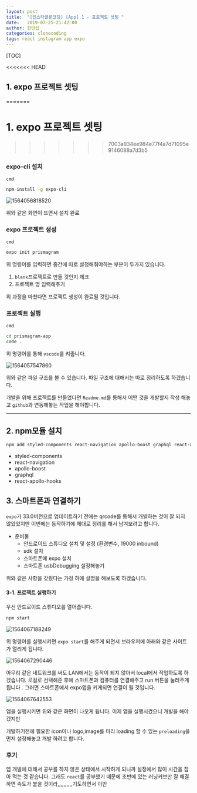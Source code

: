 ```yaml
---
layout: post
title:  "[인스타클론코딩] [App].1 - 프로젝트 셋팅 "
date:   2019-07-25-21:42:00
author: 한만섭
categories: clonecoding
tags: react instagram app expo
---
```


[TOC]

<<<<<<< HEAD
## 1. expo 프로젝트 셋팅 
=======
# 1. expo 프로젝트 셋팅 
>>>>>>> 7003a934ee984e77f4a7d71095e9146088a7d3b5

### expo-cli 설치 

`cmd`

```bash
npm install -g expo-cli
```

![1564056818520](../../../../assets/image/1564056818520.png)

위와 같은 화면이 뜨면서 설치 완료 



### expo 프로젝트 생성 

`cmd`

```bash
expo init prismagram
```

위 명령어를 입력하면 중간에 따로 설정해줘야하는 부분이 두가지 있습니다.  

1. `blank`프로젝트로 만들 것인지 체크 
2. 프로젝트 명 입력해주기 

위 과정을 마쳤다면 프로젝트 생성이 완료될 것입니다.  



### 프로젝트 실행 

`cmd`

```bash
cd prismagram-app
code .
```

위 명령어를 통해 `vscode`를 켜줍니다.  

![1564057547860](../../../../assets/image/1564057547860.png)



위와 같은 파일 구조를 볼 수 있습니다.  파일 구조에 대해서는 따로 정리하도록 하겠습니다.  

개발을 위해 프로젝트를 만들었다면 `Readme.md`를 통해서 어떤 것을 개발할지 작성 해놓고 `github`과 연동해놓는 작업을 해야합니다.  



***



## 2. npm모듈 설치 

```bash
npm add styled-components react-navigation apollo-boost graphql react-apollo-hooks
```

* styled-components 
* react-navigation 
* apollo-boost 
* graphql 
* react-apollo-hooks



## 3. 스마트폰과 연결하기 

`expo`가 33.0버전으로 업데이트하기 전에는 qrcode를 통해서 개발하는 것이 잘 되지 않았었지만 이번에는 동작하기에 제대로 정리를 해서 남겨보려고 합니다.  

* 준비물 
  * 안드로이드 스튜디오 설치 및 설정 (환경변수, 19000 inbound)
  * sdk 설치 
  * 스마트폰에 expo 설치 
  * 스마트폰 usbDebugging 설정해놓기 

위와 같은 사항을 갖췄다는 가정 하에 설명을 해보도록 하겠습니다.  



#### 3-1. 프로젝트 실행하기 

우선 안드로이드 스튜디오를 열어줍니다.  

```bash
npm start
```



![1564067188249](../../../../assets/image/1564067188249.png)

위 명령어를 실행시키면 `expo start`를 해주게 되면서 브라우저에 아래와 같은 사이트가 열리게 됩니다.  

![1564067290446](../../../../assets/image/1564067290446.png)

아무리 같은 네트워크를 써도 LAN에서는 동작이 되지 않아서 local에서 작업하도록 하겠습니다. 로컬로 선택해준 후에 스마트폰과 컴퓨터를 연결해주고 run 버튼을 눌러주게됩니다 . 그러면 스마트폰에서 expo앱을 키게되면 연결이 될 것입니다.   



![1564067642553](../../../../assets/image/1564067642553.png)

앱을 실행시키면 위와 같은 화면이 나오게 됩니다. 이제 앱을 실행시켰으니 개발을 해야겠지만 

개발하기전에 필요한 icon이나 logo,image를 미리 loading 할 수 있는 `preloading`을 먼저 설정해놓고 개발 하려고 합니다.  



### 후기 

앱 개발에 대해서 공부를 하지 않은 상태에서 시작하게 되니까 설정에서 많이 시간을 잡아 먹는 것 같습니다. 그래도 `react`를 공부했기 때문에 초반에 있는 러닝커브만 잘 해결하면 속도가 붙을 것이라,,,,,,,,,,기도하면서 이만 

